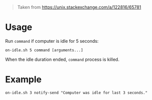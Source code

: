 > Taken from https://unix.stackexchange.com/a/122816/65781

# Usage 

Run `command` if computer is idle for 5 seconds:

```
on-idle.sh 5 command [arguments...]
```

When the idle duration ended, `command` process is killed. 

# Example 

```
on-idle.sh 3 notify-send "Computer was idle for last 3 seconds."
```
